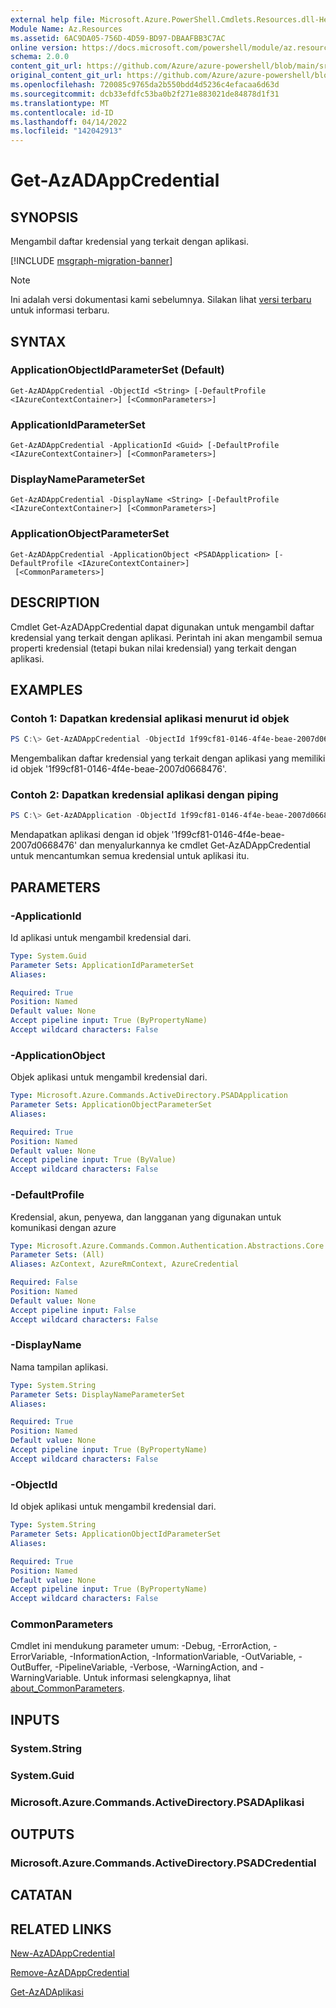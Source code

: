 ```yaml
---
external help file: Microsoft.Azure.PowerShell.Cmdlets.Resources.dll-Help.xml
Module Name: Az.Resources
ms.assetid: 6AC9DA05-756D-4D59-BD97-DBAAFBB3C7AC
online version: https://docs.microsoft.com/powershell/module/az.resources/get-azadappcredential
schema: 2.0.0
content_git_url: https://github.com/Azure/azure-powershell/blob/main/src/Resources/Resources/help/Get-AzADAppCredential.md
original_content_git_url: https://github.com/Azure/azure-powershell/blob/main/src/Resources/Resources/help/Get-AzADAppCredential.md
ms.openlocfilehash: 720085c9765da2b550bdd4d5236c4efacaa6d63d
ms.sourcegitcommit: dcb33efdfc53ba0b2f271e883021de84878d1f31
ms.translationtype: MT
ms.contentlocale: id-ID
ms.lasthandoff: 04/14/2022
ms.locfileid: "142042913"
---
```

# Get-AzADAppCredential

## SYNOPSIS
Mengambil daftar kredensial yang terkait dengan aplikasi.

[!INCLUDE [msgraph-migration-banner](../../includes/msgraph-migration-banner.md)]

> [!NOTE]
>Ini adalah versi dokumentasi kami sebelumnya. Silakan lihat [versi terbaru](/powershell/module/az.resources/get-azadappcredential) untuk informasi terbaru.

## SYNTAX

### ApplicationObjectIdParameterSet (Default)
```
Get-AzADAppCredential -ObjectId <String> [-DefaultProfile <IAzureContextContainer>] [<CommonParameters>]
```

### ApplicationIdParameterSet
```
Get-AzADAppCredential -ApplicationId <Guid> [-DefaultProfile <IAzureContextContainer>] [<CommonParameters>]
```

### DisplayNameParameterSet
```
Get-AzADAppCredential -DisplayName <String> [-DefaultProfile <IAzureContextContainer>] [<CommonParameters>]
```

### ApplicationObjectParameterSet
```
Get-AzADAppCredential -ApplicationObject <PSADApplication> [-DefaultProfile <IAzureContextContainer>]
 [<CommonParameters>]
```

## DESCRIPTION
Cmdlet Get-AzADAppCredential dapat digunakan untuk mengambil daftar kredensial yang terkait dengan aplikasi.
Perintah ini akan mengambil semua properti kredensial (tetapi bukan nilai kredensial) yang terkait dengan aplikasi.

## EXAMPLES

### Contoh 1: Dapatkan kredensial aplikasi menurut id objek

```powershell
PS C:\> Get-AzADAppCredential -ObjectId 1f99cf81-0146-4f4e-beae-2007d0668476
```

Mengembalikan daftar kredensial yang terkait dengan aplikasi yang memiliki id objek '1f99cf81-0146-4f4e-beae-2007d0668476'.

### Contoh 2: Dapatkan kredensial aplikasi dengan piping

```powershell
PS C:\> Get-AzADApplication -ObjectId 1f99cf81-0146-4f4e-beae-2007d0668476 | Get-AzADAppCredential
```

Mendapatkan aplikasi dengan id objek '1f99cf81-0146-4f4e-beae-2007d0668476' dan menyalurkannya ke cmdlet Get-AzADAppCredential untuk mencantumkan semua kredensial untuk aplikasi itu.

## PARAMETERS

### -ApplicationId
Id aplikasi untuk mengambil kredensial dari.

```yaml
Type: System.Guid
Parameter Sets: ApplicationIdParameterSet
Aliases:

Required: True
Position: Named
Default value: None
Accept pipeline input: True (ByPropertyName)
Accept wildcard characters: False
```

### -ApplicationObject
Objek aplikasi untuk mengambil kredensial dari.

```yaml
Type: Microsoft.Azure.Commands.ActiveDirectory.PSADApplication
Parameter Sets: ApplicationObjectParameterSet
Aliases:

Required: True
Position: Named
Default value: None
Accept pipeline input: True (ByValue)
Accept wildcard characters: False
```

### -DefaultProfile
Kredensial, akun, penyewa, dan langganan yang digunakan untuk komunikasi dengan azure

```yaml
Type: Microsoft.Azure.Commands.Common.Authentication.Abstractions.Core.IAzureContextContainer
Parameter Sets: (All)
Aliases: AzContext, AzureRmContext, AzureCredential

Required: False
Position: Named
Default value: None
Accept pipeline input: False
Accept wildcard characters: False
```

### -DisplayName
Nama tampilan aplikasi.

```yaml
Type: System.String
Parameter Sets: DisplayNameParameterSet
Aliases:

Required: True
Position: Named
Default value: None
Accept pipeline input: True (ByPropertyName)
Accept wildcard characters: False
```

### -ObjectId
Id objek aplikasi untuk mengambil kredensial dari.

```yaml
Type: System.String
Parameter Sets: ApplicationObjectIdParameterSet
Aliases:

Required: True
Position: Named
Default value: None
Accept pipeline input: True (ByPropertyName)
Accept wildcard characters: False
```

### CommonParameters
Cmdlet ini mendukung parameter umum: -Debug, -ErrorAction, -ErrorVariable, -InformationAction, -InformationVariable, -OutVariable, -OutBuffer, -PipelineVariable, -Verbose, -WarningAction, and -WarningVariable. Untuk informasi selengkapnya, lihat [about_CommonParameters](http://go.microsoft.com/fwlink/?LinkID=113216).

## INPUTS

### System.String

### System.Guid

### Microsoft.Azure.Commands.ActiveDirectory.PSADAplikasi

## OUTPUTS

### Microsoft.Azure.Commands.ActiveDirectory.PSADCredential

## CATATAN

## RELATED LINKS

[New-AzADAppCredential](./New-AzADAppCredential.md)

[Remove-AzADAppCredential](./Remove-AzADAppCredential.md)

[Get-AzADAplikasi](./Get-AzADApplication.md)

